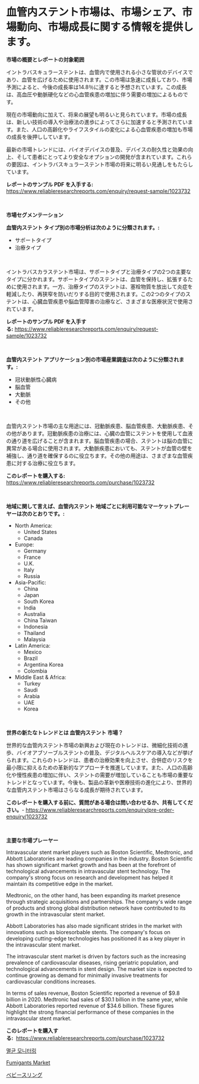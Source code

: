<p><h1>血管内ステント市場は、市場シェア、市場動向、市場成長に関する情報を提供します。</h1></p><p><strong>市場の概要とレポートの対象範囲</strong></p>
<p><p>イントラバスキュラーステントは、血管内で使用される小さな管状のデバイスであり、血管を広げるために使用されます。この市場は急速に成長しており、市場予測によると、今後の成長率は14.8％に達すると予想されています。この成長は、高血圧や動脈硬化などの心血管疾患の増加に伴う需要の増加によるものです。</p><p>現在の市場動向に加えて、将来の展望も明るいと見られています。市場の成長は、新しい技術の導入や治療法の進歩によってさらに加速すると予測されています。また、人口の高齢化やライフスタイルの変化による心血管疾患の増加も市場の成長を後押ししています。</p><p>最新の市場トレンドには、バイオデバイスの普及、デバイスの耐久性と効果の向上、そして患者にとってより安全なオプションの開発が含まれています。これらの要因は、イントラバスキュラーステント市場の将来に明るい見通しをもたらしています。</p></p>
<p><strong>レポートのサンプル PDF を入手する:</strong> <a href="https://www.reliableresearchreports.com/enquiry/request-sample/1023732">https://www.reliableresearchreports.com/enquiry/request-sample/1023732</a></p>
<p>&nbsp;</p>
<p><strong>市場セグメンテーション</strong></p>
<p><strong>血管内ステント タイプ別の市場分析は次のように分類されます。:</strong></p>
<p><ul><li>サポートタイプ</li><li>治療タイプ</li></ul></p>
<p>&nbsp;</p>
<p><p>イントラバスカラステント市場は、サポートタイプと治療タイプの2つの主要なタイプに分かれます。サポートタイプのステントは、血管を保持し、拡張するために使用されます。一方、治療タイプのステントは、塞栓物質を放出して炎症を軽減したり、再狭窄を防いだりする目的で使用されます。この2つのタイプのステントは、心臓血管疾患や脳血管障害の治療など、さまざまな医療状況で使用されています。</p></p>
<p><strong>レポートのサンプル PDF を入手する:</strong>&nbsp;<a href="https://www.reliableresearchreports.com/enquiry/request-sample/1023732">https://www.reliableresearchreports.com/enquiry/request-sample/1023732</a></p>
<p>&nbsp;</p>
<p><strong> 血管内ステント アプリケーション別の市場産業調査は次のように分類されます。:</strong></p>
<p><ul><li>冠状動脈性心臓病</li><li>脳血管</li><li>大動脈</li><li>その他</li></ul></p>
<p>&nbsp;</p>
<p><p>血管内ステント市場の主な用途には、冠動脈疾患、脳血管疾患、大動脈疾患、その他があります。冠動脈疾患の治療には、心臓の血管にステントを使用して血液の通り道を広げることが含まれます。脳血管疾患の場合、ステントは脳の血管に異常がある場合に使用されます。大動脈疾患においても、ステントが血管の壁を補強し、通り道を確保するのに役立ちます。その他の用途は、さまざまな血管疾患に対する治療に役立ちます。</p></p>
<p><strong>このレポートを購入する:</strong>&nbsp; <a href="https://www.reliableresearchreports.com/purchase/1023732">https://www.reliableresearchreports.com/purchase/1023732</a></p>
<p>&nbsp;</p>
<p><strong>地域に関して言えば、血管内ステント 地域ごとに利用可能なマーケットプレーヤーは次のとおりです。:</strong></p>
<p><ul>
    <li>
        North America:
        <ul>
            <li>United States</li>
            <li>Canada</li>
        </ul>
    </li>
    <li>
        Europe:
        <ul>
            <li>Germany</li>
            <li>France</li>
            <li>U.K.</li>
            <li>Italy</li>
            <li>Russia</li>
        </ul>
    </li>
    <li>
        Asia-Pacific:
        <ul>
            <li>China</li>
            <li>Japan</li>
            <li>South Korea</li>
            <li>India</li>
            <li>Australia</li>
            <li>China Taiwan</li>
            <li>Indonesia</li>
            <li>Thailand</li>
            <li>Malaysia</li>
        </ul>
    </li>
    <li>
        Latin America:
        <ul>
            <li>Mexico</li>
            <li>Brazil</li>
            <li>Argentina Korea</li>
            <li>Colombia</li>
        </ul>
    </li>
    <li>
        Middle East & Africa:
        <ul>
            <li>Turkey</li>
            <li>Saudi</li>
            <li>Arabia</li>
            <li>UAE</li>
            <li>Korea</li>
        </ul>
    </li>
    </ul></p>
<p>&nbsp;</p>
<p><strong>世界の新たなトレンドとは 血管内ステント 市場？</strong></p>
<p><p>世界的な血管内ステント市場の新興および現在のトレンドは、微細化技術の進歩、バイオアブソーブルステントの普及、デジタルヘルスケアの導入などが挙げられます。これらのトレンドは、患者の治療効果を向上させ、合併症のリスクを最小限に抑えるための革新的なアプローチを推進しています。また、人口の高齢化や慢性疾患の増加に伴い、ステントの需要が増加していることも市場の重要なトレンドとなっています。今後も、製品の革新や医療技術の進化により、世界的な血管内ステント市場はさらなる成長が期待されています。</p></p>
<p><strong>このレポートを購入する前に、質問がある場合は問い合わせるか、共有してください。</strong>- <a href="https://www.reliableresearchreports.com/enquiry/pre-order-enquiry/1023732">https://www.reliableresearchreports.com/enquiry/pre-order-enquiry/1023732</a></p>
<p>&nbsp;</p>
<p><strong>主要な市場プレーヤー</strong></p>
<p><p>Intravascular stent market players such as Boston Scientific, Medtronic, and Abbott Laboratories are leading companies in the industry. Boston Scientific has shown significant market growth and has been at the forefront of technological advancements in intravascular stent technology. The company's strong focus on research and development has helped it maintain its competitive edge in the market. </p><p>Medtronic, on the other hand, has been expanding its market presence through strategic acquisitions and partnerships. The company's wide range of products and strong global distribution network have contributed to its growth in the intravascular stent market. </p><p>Abbott Laboratories has also made significant strides in the market with innovations such as bioresorbable stents. The company's focus on developing cutting-edge technologies has positioned it as a key player in the intravascular stent market.</p><p>The intravascular stent market is driven by factors such as the increasing prevalence of cardiovascular diseases, rising geriatric population, and technological advancements in stent design. The market size is expected to continue growing as demand for minimally invasive treatments for cardiovascular conditions increases.</p><p>In terms of sales revenue, Boston Scientific reported a revenue of $9.8 billion in 2020. Medtronic had sales of $30.1 billion in the same year, while Abbott Laboratories reported revenue of $34.6 billion. These figures highlight the strong financial performance of these companies in the intravascular stent market.</p></p>
<p><strong>このレポートを購入する:</strong>&nbsp;&nbsp;<a href="https://www.reliableresearchreports.com/purchase/1023732">https://www.reliableresearchreports.com/purchase/1023732</a></p>
<p><p><a href="https://github.com/JackieFauhey9089475/Market-Research-Report-List-1/blob/main/21340648198.md">멸균 모니터링</a></p><p><a href="https://frill-swim-3cd.notion.site/Fumigants-Market-Research-Report-The-Key-To-Successful-Business-Strategy-Forecasted-for-Period-from-d7064a0d93334302936a22075e55a5c3">Fumigants Market</a></p><p><a href="https://github.com/mohamedbakry57/Market-Research-Report-List-3/blob/main/15971758990.md">ベビースリング</a></p></p>